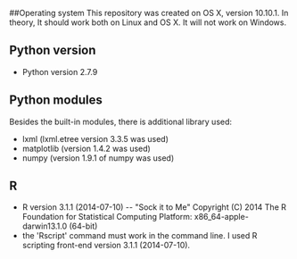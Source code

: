 ##Operating system
This repository was created on OS X, version 10.10.1. In theory, It should
work both on Linux and OS X. It will not work on Windows.

## Python version
* Python version 2.7.9

## Python modules
Besides the built-in modules, there is additional library used:
* lxml (lxml.etree version 3.3.5 was used)
* matplotlib (version 1.4.2 was used)
* numpy       (version 1.9.1 of numpy was used)

## R
* R version 3.1.1 (2014-07-10) -- "Sock it to Me"
Copyright (C) 2014 The R Foundation for Statistical Computing
Platform: x86_64-apple-darwin13.1.0 (64-bit)
* the 'Rscript' command must work in the command line. I used
R scripting front-end version 3.1.1 (2014-07-10).
